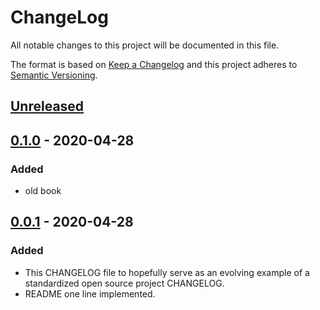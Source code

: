 # ChangeLog
All notable changes to this project will be documented in this file.

The format is based on [Keep a Changelog](http://keepachangelog.com/en/1.0.0/)
and this project adheres to [Semantic Versioning](http://semver.org/spec/v2.0.0.html).

## [Unreleased]

## [0.1.0] - 2020-04-28
### Added
- old book

## [0.0.1] - 2020-04-28
### Added
- This CHANGELOG file to hopefully serve as an evolving example of a standardized open source project CHANGELOG.
- README one line implemented.


[Unreleased]: https://github.com/My-Novel-Management/neo-dragonmanager/compare/v0.1.0...HEAD
[0.1.0]: https://github.com/My-Novel-Management/neo-dragonmanager/releases/v0.1.0
[0.0.1]: https://github.com/My-Novel-Management/neo-dragonmanager/releases/v0.0.1
